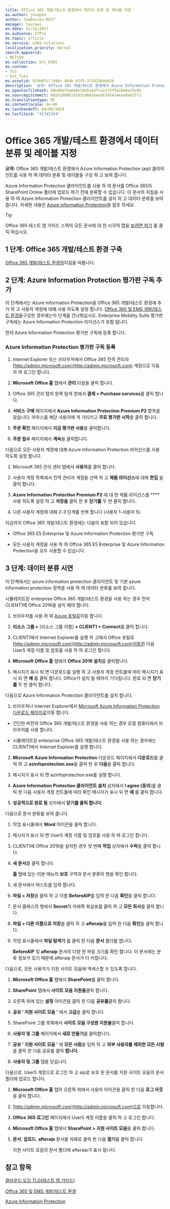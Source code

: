 ```yaml
---
title: Office 365 개발/테스트 환경에서 데이터 분류 및 레이블 지정
ms.author: josephd
author: JoeDavies-MSFT
manager: laurawi
ms.date: 12/15/2017
ms.audience: ITPro
ms.topic: article
ms.service: o365-solutions
localization_priority: Normal
search.appverid:
- MET150
ms.collection: Ent_O365
ms.custom:
- TLG
- Ent_TLGs
ms.assetid: 919b8fc7-b0bc-46db-91f5-37342564e01b
description: '요약: Office 365 개발/테스트 환경에서 Azure Information Protection (aip) 클라이언트를 사용 하 여 데이터 분류 및 레이블을 구성 하 고 보여 줍니다.'
ms.openlocfilehash: 66bdbb74ae88e10d5aa4fce2173f9a2b88a15e9b
ms.sourcegitcommit: 682b180061dc63cd602bee567d5414eae6942572
ms.translationtype: MT
ms.contentlocale: ko-KR
ms.lasthandoff: 04/09/2019
ms.locfileid: "31741354"
---
```

# <a name="data-classification-and-labeling-in-the-office-365-devtest-environment"></a>Office 365 개발/테스트 환경에서 데이터 분류 및 레이블 지정

 **요약:** Office 365 개발/테스트 환경에서 Azure Information Protection (aip) 클라이언트를 사용 하 여 데이터 분류 및 레이블을 구성 하 고 보여 줍니다.
  
Azure Information Protection 클라이언트를 사용 하 여 문서를 Office 365의 SharePoint Online 폴더에 업로드 하기 전에 분류할 수 있습니다. 이 문서의 지침을 사용 하 여 Azure Information Protection 클라이언트를 설치 하 고 데이터 분류를 보여 줍니다. 자세한 내용은 [Azure information Protection](https://www.microsoft.com/cloud-platform/azure-information-protection)을 참조 하세요.
  
> [!TIP]
> Office 365 테스트 랩 가이드 스택의 모든 문서에 대 한 시각적 맵을 [보려면 여기](http://aka.ms/catlgstack) 를 클릭 하십시오.
  
## <a name="phase-1-build-out-your-office-365-devtest-environment"></a>1 단계: Office 365 개발/테스트 환경 구축

[Office 365 개발/테스트 환경의](office-365-dev-test-environment.md)지침을 따릅니다.
  
## <a name="phase-2-add-the-azure-information-protection-trial-subscription"></a>2 단계: Azure Information Protection 평가판 구독 추가

이 단계에서는 Azure Information Protection을 Office 365 개발/테스트 환경에 추가 하 고 사용자 계정에 대해 사용 하도록 설정 합니다. [Office 365 및 EMS 개발/테스트 환경을](http://technet.microsoft.com/library/c76eea86-d4b6-4d35-ad89-341696e89ef7.aspx)구성한 경우에는이 단계를 건너뛰십시오. Enterprise Mobility Suite 평가판 구독에는 Azure Information Protection 라이선스가 포함 됩니다.
  
먼저 Azure Information Protection 평가판 구독에 등록 합니다.
  
### <a name="sign-up-for-an-azure-information-protection-trial-subscription"></a>Azure Information Protection 평가판 구독 등록

1. Internet Explorer 또는 브라우저에서 Office 365 전역 관리자 [http://admin.microsoft.com](http://admin.microsoft.com) 계정으로 이동 하 여 로그인 합니다.
    
2. **Microsoft Office 홈** 탭에서 **관리** 타일을 클릭 합니다.
    
3. Office 365 관리 탭의 왼쪽 탐색 창에서 **결제 > Purchase services**를 클릭 합니다.
    
4. **서비스 구매** 페이지에서 **Azure Information Protection Premium P2** 항목을 찾습니다. 마우스를 해당 사용자에 게 가리키고 **무료 평가판 시작**을 클릭 합니다.
    
5. **주문 확인** 페이지에서 **지금 평가판 사용**을 클릭합니다.
    
6. **주문 접수** 페이지에서 **계속**을 클릭합니다.
    
다음으로 모든 사용자 계정에 대해 Azure Information Protection 라이선스를 사용 하도록 설정 합니다.
  
1. Microsoft 365 관리 센터 탭에서 **사용자**를 클릭 합니다.
    
2.  사용자 계정 목록에서 전역 관리자 계정을 선택 하 고 **제품 라이선스**에 대해 **편집** 을 클릭 합니다.
    
3. **Azure Information Protection Premium P2** 에 대 한 제품 라이선스를 **** 사용 하도록 설정 하 고 **저장을** 클릭 한 후 **닫기를** 두 번 클릭 합니다.
    
4. 다른 사용자 계정에 대해 2-3 단계를 반복 합니다 (사용자 1-사용자 5).
    
지금까지 Office 365 개발/테스트 환경에는 다음이 포함 되어 있습니다.
  
- Office 365 E5 Enterprise 및 Azure Information Protection 평가판 구독
    
- 모든 사용자 계정을 사용 하 여 Office 365 E5 Enterprise 및 Azure Information Protection을 모두 사용할 수 있습니다.
    
## <a name="phase-3-demonstrate-data-classification"></a>3 단계: 데이터 분류 시연

이 단계에서는 azure information protection 클라이언트 및 기본 azure information protection 정책을 사용 하 여 데이터 분류를 보여 줍니다.
  
시뮬레이트된 enterprise Office 365 개발/테스트 환경을 사용 하는 경우 먼저 CLIENT1에 Office 2016을 설치 해야 합니다.
  
1. 브라우저를 사용 하 여 [Azure 포털로](http://portal.azure.com)이동 합니다.
    
2. **리소스 그룹 >** [리소스 그룹 이름] **> CLIENT1 > Connect**를 클릭 합니다.
    
3. CLIENT1에서 Internet Explorer를 실행 하 고에서 Office 포털로 [http://admin.microsoft.com](http://admin.microsoft.com)이동한 다음 User5 계정 이름 및 암호를 사용 하 여 로그인 합니다.
    
4. **Microsoft Office 홈** 탭에서 **Office 2016 설치**를 클릭합니다.
    
5. 메시지가 표시 되 면 다운로드를 실행 하 고 사용자 계정 컨트롤에 따라 메시지가 표시 되 면 **예** 를 클릭 합니다. Office가 설치 될 때까지 기다립니다. 완료 되 면 **닫기를** 두 번 클릭 합니다.
    
다음으로 Azure Information Protection 클라이언트를 설치 합니다.
  
1. 브라우저나 Internet Explorer에서 [Microsoft Azure Information Protection 다운로드 페이지로](https://www.microsoft.com/download/details.aspx?id=53018)이동 합니다.
    
  - 간단한 버전의 Office 365 개발/테스트 환경을 사용 하는 경우 로컬 컴퓨터에서 브라우저를 사용 합니다.
    
  - 시뮬레이트된 enterprise Office 365 개발/테스트 환경을 사용 하는 경우에는 CLIENT1에서 Internet Explorer를 실행 합니다.
    
2. **Microsoft Azure Information Protection** 다운로드 페이지에서 **다운로드**를 클릭 하 고 **azinfoprotection.exe**을 클릭 한 후 **다음**을 클릭 합니다.
    
3. 메시지가 표시 되 면 azinfoprotection.exe를 실행 합니다.
    
4. **Azure Information Protection 클라이언트 설치** 상자에서 **I agree (동의**)를 클릭 한 다음 사용자 계정 컨트롤에 따라 확인 메시지가 표시 되 면 **예** 를 클릭 합니다.
    
5. **성공적으로 완료 됨** 상자에서 **닫기를 클릭 합니다.**
    
다음으로 문서 분류를 보여 줍니다.
  
1. 작업 표시줄에서 **Word** 아이콘을 클릭 합니다.
    
2. 메시지가 표시 되 면 User5 계정 이름 및 암호를 사용 하 여 로그인 합니다.
    
3. CLIENT1에 Office 2016을 설치한 경우 첫 번째 **작업** 상자에서 **수락**을 클릭 합니다.
    
4. **새 문서**를 클릭 합니다. 
    
    **홈** 탭에 있는 리본 메뉴의 **보호** 구역과 문서 분류의 행을 확인 합니다.
    
5. 새 문서에서 텍스트를 입력 합니다.
    
6. **파일 > 저장**을 클릭 하 고 이름 **BeforeAIP**를 입력 한 다음 **확인**을 클릭 합니다. 
    
7. 문서 클래스의 행에서 **Secret**의 아래쪽 화살표를 클릭 하 고 **모든 회사**를 클릭 합니다.
    
8. **파일 > 다른 이름으로 저장**을 클릭 하 고 **afteraip**를 입력 한 다음 **확인**을 클릭 합니다.
    
9. 작업 표시줄에서 **파일 탐색기** 를 클릭 한 다음 **문서** 폴더를 엽니다.
    
    **BeforeAIP** 및 **afteraip** 문서의 다양 한 파일 크기를 확인 합니다. 이 문서에는 분류 정보가 있기 때문에 afteraip 문서가 더 커집니다.
    
다음으로, 모든 사용자가 지원 사이트 모음에 액세스할 수 있도록 합니다.
  
1. **Microsoft Office 홈** 탭에서 **SharePoint**를 클릭 합니다.
    
2. **SharePoint** 탭에서 **사이트 모음 지원을**클릭 합니다.
    
3. 오른쪽 위에 있는 **설정** 아이콘을 클릭 한 다음 **공유를**클릭 합니다.
    
4. **공유 ' 지원 사이트 모음 '** 에서 **고급**을 클릭 합니다.
    
5. SharePoint 그룹 목록에서 **사이트 모음 구성원 지원을**클릭 합니다.
    
6. **사용자 및 그룹** 페이지에서 **새로 만들기**를 클릭합니다.
    
7. **공유 ' 지원 사이트 모음 '** 에 **모든 사람**을 입력 하 고 **외부 사용자를 제외한 모든 사람**을 클릭 한 다음 공유를 클릭 **합니다.**
    
8. **사용자 및 그룹** 탭을 닫습니다.
    
다음으로, User5 계정으로 로그인 하 고 aip로 보호 된 문서를 지원 사이트 모음의 문서 폴더에 업로드 합니다.
  
1. **Microsoft Office 홈** 탭의 오른쪽 위에서 사용자 아이콘을 클릭 한 다음 **로그 아웃**을 클릭 합니다.
    
2. [http://admin.microsoft.com](http://admin.microsoft.com)으로 이동합니다.
    
3. **Office 365 로그인** 페이지에서 User5 계정 이름을 클릭 하 고 로그인 합니다.
    
4. **Microsoft Office 홈** 탭에서 **SharePoint > 지원 사이트 모음**을 클릭 합니다.
    
5. **문서**, **업로드**, **afteraip** 문서를 차례로 클릭 한 다음 **열기**를 클릭 합니다.
    
    지원 사이트 모음의 문서 폴더에 afteraip가 표시 됩니다.
    
## <a name="see-also"></a>참고 항목

[클라우드 도입 TLG(테스트 랩 가이드)](cloud-adoption-test-lab-guides-tlgs.md)

[Office 365 및 EMS 개발/테스트 환경](http://technet.microsoft.com/library/c76eea86-d4b6-4d35-ad89-341696e89ef7.aspx)
  
[Azure Information Protection](https://www.microsoft.com/cloud-platform/azure-information-protection)


